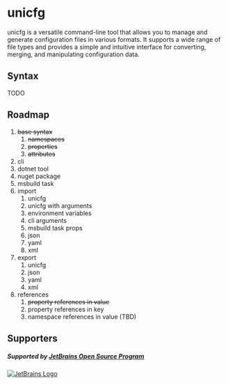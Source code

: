 # unicfg

unicfg is a versatile command-line tool that allows you to manage and generate configuration files in various formats.
It supports a wide range of file types and provides a simple and intuitive interface for converting, merging, and
manipulating configuration data.

## Syntax

TODO

## Roadmap

1. ~~base syntax~~
    1. ~~namespaces~~
    2. ~~properties~~
    3. ~~attributes~~
2. cli
3. dotnet tool
4. nuget package
5. msbuild task
6. import
    1. unicfg
    2. unicfg with arguments
    3. environment variables
    4. cli arguments
    5. msbuild task props
    6. json
    7. yaml
    8. xml
7. export
    1. unicfg
    2. json
    3. yaml
    4. xml
8. references
    1. ~~property references in value~~
    2. property references in key
    3. namespace references in value (TBD)

## Supporters

##### Supported by [JetBrains Open Source Program](https://jb.gg/OpenSourceSupport)

[![JetBrains Logo](https://resources.jetbrains.com/storage/products/company/brand/logos/jb_beam.png)](https://jb.gg/OpenSourceSupport)
